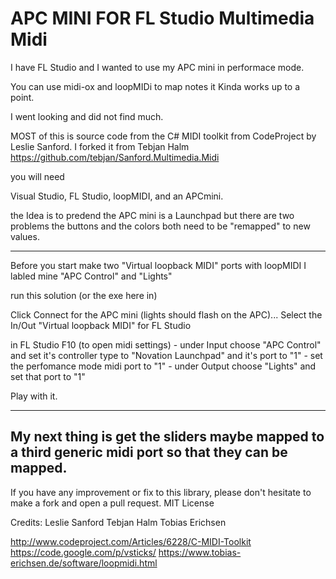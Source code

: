 APC MINI FOR FL Studio Multimedia Midi 
=======================
I have FL Studio and I wanted to use my APC mini in performace mode.

You can use midi-ox and loopMIDi to map notes it Kinda works up to a point.

I went looking and did not find much.

MOST of this is source code from the C# MIDI toolkit from CodeProject by Leslie Sanford.
I forked it from Tebjan Halm  https://github.com/tebjan/Sanford.Multimedia.Midi


you will need 

Visual Studio, FL Studio, loopMIDI, and an APCmini.

the Idea is to predend the APC mini is a Launchpad but there are two problems the buttons and the colors
both need to be "remapped" to new values.

--------------------------------------------------------------------------------------------------------
Before you start make two "Virtual loopback MIDI" ports with loopMIDI I labled mine 
"APC Control" and "Lights"

run this solution (or the exe here in)

Click Connect for the APC mini (lights should flash on the APC)... 
Select the In/Out "Virtual loopback MIDI" for FL Studio

in FL Studio F10 (to open midi settings)
    - under Input choose "APC Control" and set it's controller type to "Novation Launchpad" and it's port to "1"
    - set the perfomance mode midi port to "1"
    - under Output choose "Lights" and set that port to "1"


Play with it. 

---------------------------------------------------------------------------------------------------------
My next thing is get the sliders maybe mapped to a third generic midi port so that they can be mapped.
---------------------------------------------------------------------------------------------------------

If you have any improvement or fix to this library, please don't hesitate to make a fork and open a pull request.
MIT License

Credits:
Leslie Sanford
Tebjan Halm
Tobias Erichsen

http://www.codeproject.com/Articles/6228/C-MIDI-Toolkit
https://code.google.com/p/vsticks/
https://www.tobias-erichsen.de/software/loopmidi.html
